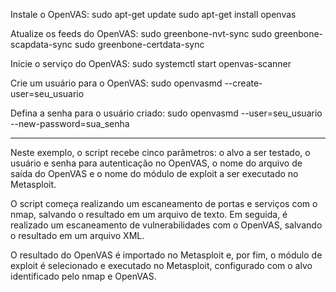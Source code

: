 Instale o OpenVAS:
sudo apt-get update
sudo apt-get install openvas

Atualize os feeds do OpenVAS:
sudo greenbone-nvt-sync
sudo greenbone-scapdata-sync
sudo greenbone-certdata-sync

Inicie o serviço do OpenVAS:
sudo systemctl start openvas-scanner

Crie um usuário para o OpenVAS:
sudo openvasmd --create-user=seu_usuario

Defina a senha para o usuário criado:
sudo openvasmd --user=seu_usuario --new-password=sua_senha

--------------------------------------------------------------------------------------------------------

Neste exemplo, o script recebe cinco parâmetros: o alvo a ser testado, o usuário e senha para autenticação no OpenVAS, o nome do arquivo de saída do OpenVAS e o nome do módulo de exploit a ser executado no Metasploit.

O script começa realizando um escaneamento de portas e serviços com o nmap, salvando o resultado em um arquivo de texto. Em seguida, é realizado um escaneamento de vulnerabilidades com o OpenVAS, salvando o resultado em um arquivo XML.

O resultado do OpenVAS é importado no Metasploit e, por fim, o módulo de exploit é selecionado e executado no Metasploit, configurado com o alvo identificado pelo nmap e OpenVAS.

